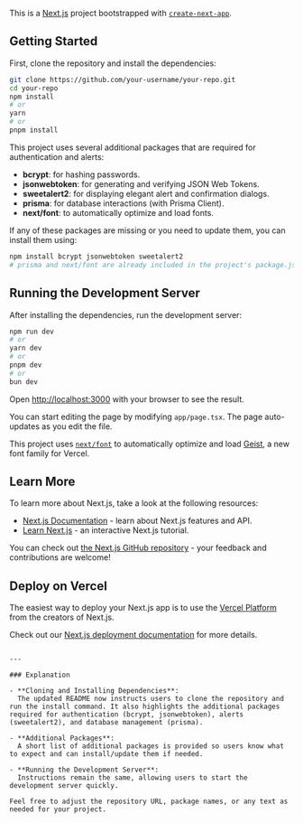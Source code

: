 
This is a [Next.js](https://nextjs.org) project bootstrapped with [`create-next-app`](https://nextjs.org/docs/app/api-reference/cli/create-next-app).

## Getting Started

First, clone the repository and install the dependencies:

```bash
git clone https://github.com/your-username/your-repo.git
cd your-repo
npm install
# or
yarn
# or
pnpm install
```

This project uses several additional packages that are required for authentication and alerts:

- **bcrypt**: for hashing passwords.
- **jsonwebtoken**: for generating and verifying JSON Web Tokens.
- **sweetalert2**: for displaying elegant alert and confirmation dialogs.
- **prisma**: for database interactions (with Prisma Client).
- **next/font**: to automatically optimize and load fonts.

If any of these packages are missing or you need to update them, you can install them using:

```bash
npm install bcrypt jsonwebtoken sweetalert2
# prisma and next/font are already included in the project's package.json
```

## Running the Development Server

After installing the dependencies, run the development server:

```bash
npm run dev
# or
yarn dev
# or
pnpm dev
# or
bun dev
```

Open [http://localhost:3000](http://localhost:3000) with your browser to see the result.

You can start editing the page by modifying `app/page.tsx`. The page auto-updates as you edit the file.

This project uses [`next/font`](https://nextjs.org/docs/app/building-your-application/optimizing/fonts) to automatically optimize and load [Geist](https://vercel.com/font), a new font family for Vercel.

## Learn More

To learn more about Next.js, take a look at the following resources:

- [Next.js Documentation](https://nextjs.org/docs) - learn about Next.js features and API.
- [Learn Next.js](https://nextjs.org/learn) - an interactive Next.js tutorial.

You can check out [the Next.js GitHub repository](https://github.com/vercel/next.js) - your feedback and contributions are welcome!

## Deploy on Vercel

The easiest way to deploy your Next.js app is to use the [Vercel Platform](https://vercel.com/new?utm_medium=default-template&filter=next.js&utm_source=create-next-app&utm_campaign=create-next-app-readme) from the creators of Next.js.

Check out our [Next.js deployment documentation](https://nextjs.org/docs/app/building-your-application/deploying) for more details.
```

---

### Explanation

- **Cloning and Installing Dependencies**:  
  The updated README now instructs users to clone the repository and run the install command. It also highlights the additional packages required for authentication (bcrypt, jsonwebtoken), alerts (sweetalert2), and database management (prisma).

- **Additional Packages**:  
  A short list of additional packages is provided so users know what to expect and can install/update them if needed.

- **Running the Development Server**:  
  Instructions remain the same, allowing users to start the development server quickly.

Feel free to adjust the repository URL, package names, or any text as needed for your project.
